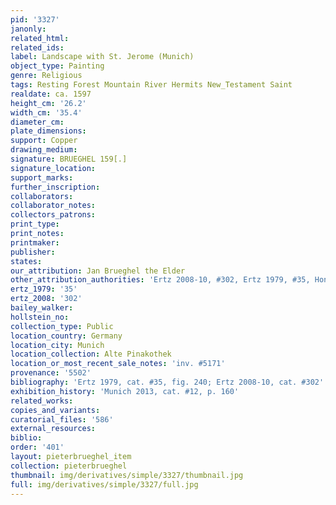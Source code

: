```yaml
---
pid: '3327'
janonly: 
related_html: 
related_ids: 
label: Landscape with St. Jerome (Munich)
object_type: Painting
genre: Religious
tags: Resting Forest Mountain River Hermits New_Testament Saint
realdate: ca. 1597
height_cm: '26.2'
width_cm: '35.4'
diameter_cm: 
plate_dimensions: 
support: Copper
drawing_medium: 
signature: BRUEGHEL 159[.]
signature_location: 
support_marks: 
further_inscription: 
collaborators: 
collaborator_notes: 
collectors_patrons: 
print_type: 
print_notes: 
printmaker: 
publisher: 
states: 
our_attribution: Jan Brueghel the Elder
other_attribution_authorities: 'Ertz 2008-10, #302, Ertz 1979, #35, Honig database'
ertz_1979: '35'
ertz_2008: '302'
bailey_walker: 
hollstein_no: 
collection_type: Public
location_country: Germany
location_city: Munich
location_collection: Alte Pinakothek
location_or_most_recent_sale_notes: 'inv. #5171'
provenance: '5502'
bibliography: 'Ertz 1979, cat. #35, fig. 240; Ertz 2008-10, cat. #302'
exhibition_history: 'Munich 2013, cat. #12, p. 160'
related_works: 
copies_and_variants: 
curatorial_files: '586'
external_resources: 
biblio: 
order: '401'
layout: pieterbrueghel_item
collection: pieterbrueghel
thumbnail: img/derivatives/simple/3327/thumbnail.jpg
full: img/derivatives/simple/3327/full.jpg
---
```

